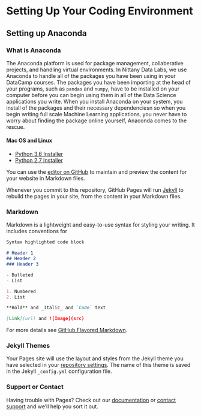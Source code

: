 # Setting Up Your Coding Environment
 
## Setting up Anaconda

### What is Anaconda
The Anaconda platform is used for package management, collaberative projects, and handling virtual environments. In Nittany Data Labs, we use Anaconda to handle all of the packages you have been using in your DataCamp courses. The packages you have been importing at the head of your programs, such as ```pandas``` and ```numpy```,  have to be installed on your computer before you can begin using them in all of the Data Science applications you write. When you install Anaconda on your system, you install of the packages and their necessary dependenciesn so when you begin writing full scale Machine Learning applications, you never have to worry about finding the package online yourself, Anaconda comes to the rescue.

#### Mac OS and Linux

* [Python 3.6 Installer](https://repo.continuum.io/archive/Anaconda3-5.0.0-MacOSX-x86_64.pkg)
* [Python 2.7 Installer](https://repo.continuum.io/archive/Anaconda2-5.0.0-MacOSX-x86_64.pkg)




You can use the [editor on GitHub](https://github.com/warneracw21/NDLCodingEnvironmentSetup/edit/master/README.md) to maintain and preview the content for your website in Markdown files.

Whenever you commit to this repository, GitHub Pages will run [Jekyll](https://jekyllrb.com/) to rebuild the pages in your site, from the content in your Markdown files.

### Markdown

Markdown is a lightweight and easy-to-use syntax for styling your writing. It includes conventions for

```markdown
Syntax highlighted code block

# Header 1
## Header 2
### Header 3

- Bulleted
- List

1. Numbered
2. List

**Bold** and _Italic_ and `Code` text

[Link](url) and ![Image](src)
```

For more details see [GitHub Flavored Markdown](https://guides.github.com/features/mastering-markdown/).

### Jekyll Themes

Your Pages site will use the layout and styles from the Jekyll theme you have selected in your [repository settings](https://github.com/warneracw21/NDLCodingEnvironmentSetup/settings). The name of this theme is saved in the Jekyll `_config.yml` configuration file.

### Support or Contact

Having trouble with Pages? Check out our [documentation](https://help.github.com/categories/github-pages-basics/) or [contact support](https://github.com/contact) and we’ll help you sort it out.
